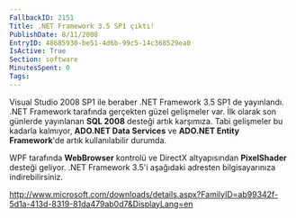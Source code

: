 ```yaml
---
FallbackID: 2151
Title: .NET Framework 3.5 SP1 çıktı!
PublishDate: 8/11/2008
EntryID: 48685930-be51-4d6b-99c5-14c368529ea0
IsActive: True
Section: software
MinutesSpent: 0
Tags: 
---
```

Visual Studio 2008 SP1 ile beraber .NET Framework 3.5 SP1 de yayınlandı.
.NET Framework tarafında gerçekten güzel gelişmeler var. İlk olarak son
günlerde yayınlanan **SQL 2008** desteği artık karşımıza. Tabi
gelişmeler bu kadarla kalmıyor, **ADO.NET Data Services** ve **ADO.NET
Entity Framework**'de artık kullanılabilir durumda.

WPF tarafında **WebBrowser** kontrolü ve DirectX altyapısından
**PixelShader** desteği geliyor. .NET Framework 3.5'i aşağıdaki adresten
bilgisayarınıza indirebilirsiniz.

<http://www.microsoft.com/downloads/details.aspx?FamilyID=ab99342f-5d1a-413d-8319-81da479ab0d7&DisplayLang=en>


